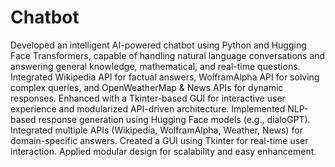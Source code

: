 # Chatbot

Developed an intelligent AI-powered chatbot using Python and Hugging Face Transformers, capable of handling natural language conversations and answering general knowledge, mathematical, and real-time questions. Integrated Wikipedia API for factual answers, WolframAlpha API for solving complex queries, and OpenWeatherMap & News APIs for dynamic responses. Enhanced with a Tkinter-based GUI for interactive user experience and modularized API-driven architecture.
Implemented NLP-based response generation using Hugging Face models (e.g., dialoGPT).
Integrated multiple APIs (Wikipedia, WolframAlpha, Weather, News) for domain-specific answers.
Created a GUI using Tkinter for real-time user interaction.
Applied modular design for scalability and easy enhancement.

